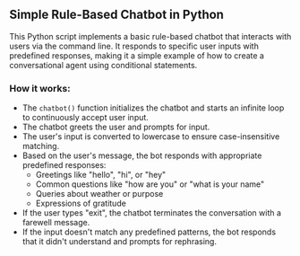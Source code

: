 ## Simple Rule-Based Chatbot in Python

This Python script implements a basic rule-based chatbot that interacts with users via the command line. It responds to specific user inputs with predefined responses, making it a simple example of how to create a conversational agent using conditional statements.

### How it works:

- The `chatbot()` function initializes the chatbot and starts an infinite loop to continuously accept user input.
- The chatbot greets the user and prompts for input.
- The user's input is converted to lowercase to ensure case-insensitive matching.
- Based on the user's message, the bot responds with appropriate predefined responses:
  - Greetings like "hello", "hi", or "hey"
  - Common questions like "how are you" or "what is your name"
  - Queries about weather or purpose
  - Expressions of gratitude
- If the user types "exit", the chatbot terminates the conversation with a farewell message.
- If the input doesn't match any predefined patterns, the bot responds that it didn't understand and prompts for rephrasing.

